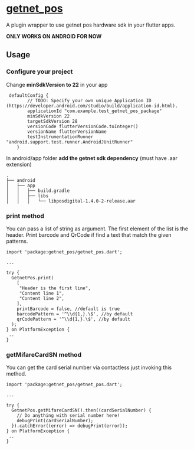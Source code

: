 # [getnet_pos](https://pub.dev/packages/getnet_pos)

A plugin wrapper to use getnet pos hardware sdk in your flutter apps.

**ONLY WORKS ON ANDROID FOR NOW**

## Usage

### Configure your project

Change **minSdkVersion to 22** in your app
```
 defaultConfig {
        // TODO: Specify your own unique Application ID (https://developer.android.com/studio/build/application-id.html).
        applicationId "com.example.test_getnet_pos_package"
        minSdkVersion 22
        targetSdkVersion 28
        versionCode flutterVersionCode.toInteger()
        versionName flutterVersionName
        testInstrumentationRunner "android.support.test.runner.AndroidJUnitRunner"
    }
``` 

In android/app folder **add the getnet sdk dependency** (must have .aar extension)

```
.
├── android
│   ├── app
│   │   ├── build.gradle
│   │   ├── libs
│   │   │   └── libposdigital-1.4.0-2-release.aar

```


### print method

You can pass a list of string as argument. The first element of the list
is the header. Print barcode and QrCode if find a text that match the given 
patterns.

```
import 'package:getnet_pos/getnet_pos.dart';

...

try {
  GetnetPos.print(
    [
     "Header is the first line",
     "Content line 1",
     "Content line 2",
    ],
    printBarcode = false, //default is true
    barcodePattern = '^\\d{1,}.\$', //by default
    qrCodePattern = '^\\d{1,}.\$', //by default
  );
} on PlatformException {
 ..
}
```

### getMifareCardSN method

You can get the card serial number via contactless just invoking this method.

```
import 'package:getnet_pos/getnet_pos.dart';

...

try {
  GetnetPos.getMifareCardSN().then((cardSerialNumber) {
    // Do anything with serial number here!
    debugPrint(cardSerialNumber);
  }).catchError((error) => debugPrint(error));
} on PlatformException {
 ..
}
```
